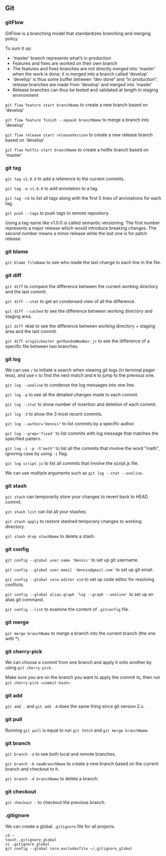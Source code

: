 ## Git

### gitFlow

GitFlow is a branching model that standardizes branching and merging policy.

To sum it up:

- 'master' branch represents what’s in production
- Features and fixes are worked on their own branch
- The features and fixes branches are not directly merged into 'master' when the work is done; it is merged into a branch called 'develop'
- 'develop' is thus some buffer between “dev done” and “in production”; release branches are made from 'develop' and merged into 'master'
- Release branches can thus be tested and validated at length in staging environment

`git flow feature start branchName` to create a new branch based on 'develop'

`git flow feature finish --squash branchName` to merge a branch into 'develop'

`git flow release start releaseVersion` to create a new release branch based on 'develop'

`git flow hotfix start branchName` to create a hotfix branch based on 'master'

### git tag

`git tag v1.0.0` to add a reference to the current commits.

`git tag -a v1.0.0` to add annotation to a tag.

`git tag -n5` to list all tags along with the first 5 lines of annotations for each tag.

`git push --tags` to push tags to remote repository.

Using a tag name like v1.0.0 is called semantic versioning. The first number represents a major release which would introduce breaking changes. The second number means a minor release while the last one is for patch release.

### git blame

`git blame fileName` to see who made the last change to each line in the file.

### git diff

`git diff` to compare the difference between the current working directory and the last commit.

`git diff --stat` to get an condensed view of all the difference.

`git diff --cached` to see the difference between working directory and staging area.

`git diff HEAD` to see the difference between working directory + staging area and the last commit.

`git diff origin/master getRandomNumber.js` to see the difference of a specific file between two branches.

### git log

We can use `/` to initiate a search when viewing git logs (in ternimal pager less), and use `n` to find the next match and `N` to jump to the previous one.

`git log --oneline` to condense the log messages into one line.

`git log -p` to see all the detailed changes made to each commit.

`git log --stat` to show number of insertion and deletion of each commit.

`git log -3` to show the 3 most recent commits.

`git log --author="dennis"` to list commits by a specific author.

`git log --grep='fixed'` to list commits with log message that matches the specified pattern.

`git log -i -p -S"math"` to list all the commits that involve the word "math", ignoring case by using `-i` flag.

`git log script.js` to list all commits that involve the script.js file.

We can use multiple arguments such as `git log --stat --oneline`.

### git stash

`git stash` can temporarily store your changes to revert back to HEAD commit.

`git stash list` can list all your stashes.

`git stash apply` to restore stashed temporary changes to working directory.

`git stash drop stashName` to delete a stash.

### git config

`git config --global user.name 'Dennis'` to set up git username.

`git config --global user.email 'dennis@gmail.com'` to set up git email.

`git config --global core.editor vim` to set up code editor for resolving conflicts.

`git config --global alias.graph 'log --graph --oneline'` to set up an alias git command.

`git config --list` to examine the content of `.gitconfig` file.

### git merge

`git merge branchName` to merge a branch into the current branch (the one with *).

### git cherry-pick

We can choose a commit from one branch and apply it onto another by using `git cherry-pick`.

Make sure you are on the branch you want to apply the commit to, then run `git cherry-pick <commit-hash>`.

### git add

`git add .` and `git add -A` does the same thing since git version 2.x.

### git pull

Running `git pull` is equal to run `git fetch` and `git merge branchName`.

### git branch

`git branch -a` to see both local and remote branches.

`git branch -b newBranchName` to create a new branch based on the current branch and checkout to it.

`git branch -d branchName` to delete a branch.

### git checkout

`git checkout -` to checkout the previous branch.

### .gitignore

We can create a global `.gitignore` file for all projects.

```
cd ~
touch .gitignore_global
vi .gitignore_global
git config --global core.excludesfile ~/.gitignore_global
```
